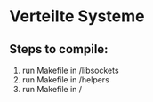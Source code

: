 # Verteilte Systeme
<h2>Steps to compile:</h2>
<ol>
	<li>run Makefile in /libsockets</li>
	<li>run Makefile in /helpers</li>
	<li>run Makefile in /</li>
</ol>